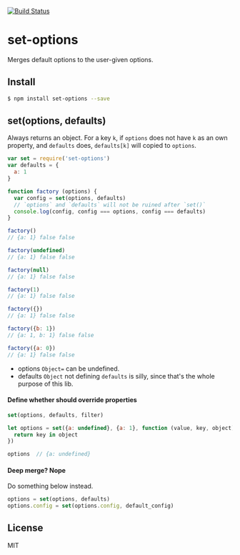 [![Build Status](https://travis-ci.org/kaelzhang/node-set-options.svg?branch=master)](https://travis-ci.org/kaelzhang/node-set-options)
<!-- optional npm version
[![NPM version](https://badge.fury.io/js/set-options.svg)](http://badge.fury.io/js/set-options)
-->
<!-- optional npm downloads
[![npm module downloads per month](http://img.shields.io/npm/dm/set-options.svg)](https://www.npmjs.org/package/set-options)
-->
<!-- optional dependency status
[![Dependency Status](https://david-dm.org/kaelzhang/node-set-options.svg)](https://david-dm.org/kaelzhang/node-set-options)
-->

# set-options

Merges default options to the user-given options.

## Install

```sh
$ npm install set-options --save
```

## set(options, defaults)

Always returns an object. For a key `k`, if `options` does not have `k` as an own property, and `defaults` does, `defaults[k]` will copied to `options`.

```js
var set = require('set-options')
var defaults = {
  a: 1
}

function factory (options) {
  var config = set(options, defaults)
  // `options` and `defaults` will not be ruined after `set()`
  console.log(config, config === options, config === defaults)
}

factory()
// {a: 1} false false

factory(undefined)
// {a: 1} false false

factory(null)
// {a: 1} false false

factory(1)
// {a: 1} false false

factory({})
// {a: 1} false false

factory({b: 1})
// {a: 1, b: 1} false false

factory({a: 0})
// {a: 1} false false
```

- options `Object=` can be undefined.
- defaults `Object` not defining `defaults` is silly, since that's the whole purpose of this lib.

#### Define whether should override properties

```js
set(options, defaults, filter)
```

```js
let options = set({a: undefined}, {a: 1}, function (value, key, object) {
  return key in object
})

options  // {a: undefined}
```

#### Deep merge? Nope

Do something below instead.

```js
options = set(options, defaults)
options.config = set(options.config, default_config)
```

## License

MIT
